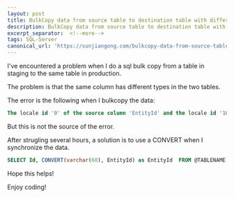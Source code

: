 ```yaml
---
layout: post
title: BulkCopy data from source table to destination table with different column type in SQL Server
description: BulkCopy data from source table to destination table with different column type in SQL Server
excerpt_separator:  <!--more-->
tags: SQL-Server
canonical_url: 'https://sunjiangong.com/bulkcopy-data-from-source-table-to-destination-table-with-different-column-type-in-SQL-Server/'
---
```



I've encountered a problem when I do a sql bulk copy from a table in staging to the same table in production. 

The problem is that the same column has different types in the two tables.

<!--more-->

The error is the following when I bulkcopy the data:

```sql
The locale id '0' of the source column 'EntityId' and the locale id '1033' of thedestination column 'EntityId' do not match.
```

But this is not the source of the error.


After strugling several hours, a solution is to use a CONVERT when I synchronize the data.

```sql
SELECT Id, CONVERT(varchar(60), EntityId) as EntityId  FROM @TABLENAME WITH (NOLOCK) WHERE ID = @ID
```

Hope this helps! 

Enjoy coding!